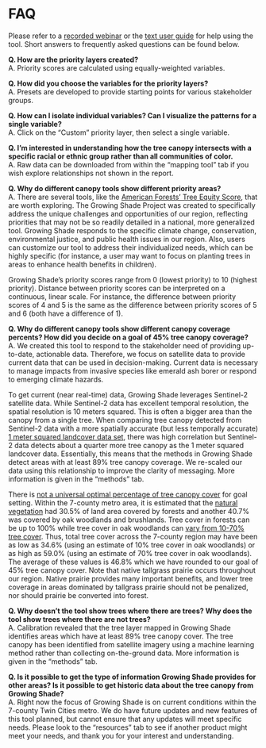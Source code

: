FAQ
================

Please refer to a
<a href="https://youtu.be/3SKC-29AwME?t=252" target="_blank">recorded
webinar</a> or the
<a href="www/Growing Shade User Guide (January 2022).pdf" target="_blank">text
user guide</a> for help using the tool. Short answers to frequently
asked questions can be found below. <br>

**Q. How are the priority layers created?** <span
style="line-height: .1;"><br></span> A. Priority scores are calculated
using equally-weighted variables.

**Q. How did you choose the variables for the priority layers?** <span
style="line-height: .1;"><br></span> A. Presets are developed to provide
starting points for various stakeholder groups.

**Q. How can I isolate individual variables? Can I visualize the
patterns for a single variable?** <span
style="line-height: .1;"><br></span> A. Click on the “Custom” priority
layer, then select a single variable.

**Q. I’m interested in understanding how the tree canopy intersects with
a specific racial or ethnic group rather than all communities of
color.** <span style="line-height: .1;"><br></span> A. Raw data can be
downloaded from within the “mapping tool” tab if you wish explore
relationships not shown in the report.

**Q. Why do different canopy tools show different priority areas?**
<span style="line-height: .1;"><br></span> A. There are several tools,
like the
<a href = "https://www.americanforests.org/our-work/tree-equity-score/" target = "_blank">American
Forests’ Tree Equity Score</a>, that are worth exploring. The Growing
Shade Project was created to specifically address the unique challenges
and opportunities of our region, reflecting priorities that may not be
so readily detailed in a national, more generalized tool. Growing Shade
responds to the specific climate change, conservation, environmental
justice, and public health issues in our region. Also, users can
customize our tool to address their individualized needs, which can be
highly specific (for instance, a user may want to focus on planting
trees in areas to enhance health benefits in children).

Growing Shade’s priority scores range from 0 (lowest priority) to 10
(highest priority). Distance between priority scores can be interpreted
on a continuous, linear scale. For instance, the difference between
priority scores of 4 and 5 is the same as the difference between
priority scores of 5 and 6 (both have a difference of 1).

**Q. Why do different canopy tools show different canopy coverage
percents? How did you decide on a goal of 45% tree canopy coverage?**
<span style="line-height: .1;"><br></span> A. We created this tool to
respond to the stakeholder need of providing up-to-date, actionable
data. Therefore, we focus on satellite data to provide current data that
can be used in decision-making. Current data is necessary to manage
impacts from invasive species like emerald ash borer or respond to
emerging climate hazards.

To get current (near real-time) data, Growing Shade leverages Sentinel-2
satellite data. While Sentinel-2 data has excellent temporal resolution,
the spatial resolution is 10 meters squared. This is often a bigger area
than the canopy from a single tree. When comparing tree canopy detected
from Sentinel-2 data with a more spatially accurate (but less temporally
accurate)
<a href = "https://gisdata.mn.gov/dataset/base-landcover-twincities" target = "_blank">1
meter squared landcover data set</a>, there was high correlation but
Sentinel-2 data detects about a quarter more tree canopy as the 1 meter
squared landcover data. Essentially, this means that the methods in
Growing Shade detect areas with at least 89% tree canopy coverage. We
re-scaled our data using this relationship to improve the clarity of
messaging. More information is given in the “methods” tab.

There is
<a href = "https://www.americanforests.org/article/why-we-no-longer-recommend-a-40-percent-urban-tree-canopy-goal/" target = "_blank">not
a universal optimal percentage of tree canopy cover</a> for goal
setting. Within the 7-county metro area, it is estimated that the
<a href = "https://files.dnr.state.mn.us/eco/mcbs/natural_vegetation_of_mn.pdf" target = "_blank">natural
vegetation</a> had 30.5% of land area covered by forests and another
40.7% was covered by oak woodlands and brushlands. Tree cover in forests
can be up to 100% while tree cover in oak woodlands can
<a href="https://files.dnr.state.mn.us/assistance/nrplanning/community/mlccs/mlccs_manual_v5_4.pdf" target = "_blank">vary
from 10-70% tree cover</a>. Thus, total tree cover across the 7-county
region may have been as low as 34.6% (using an estimate of 10% tree
cover in oak woodlands) or as high as 59.0% (using an estimate of 70%
tree cover in oak woodlands). The average of these values is 46.8% which
we have rounded to our goal of 45% tree canopy cover. Note that native
tallgrass prairie occurs throughout our region. Native prairie provides
many important benefits, and lower tree coverage in areas dominated by
tallgrass prairie should not be penalized, nor should prairie be
converted into forest.

**Q. Why doesn’t the tool show trees where there are trees? Why does the
tool show trees where there are not trees?** <span
style="line-height: .1;"><br></span> A. Calibration revealed that the
tree layer mapped in Growing Shade identifies areas which have at least
89% tree canopy cover. The tree canopy has been identified from
satellite imagery using a machine learning method rather than collecting
on-the-ground data. More information is given in the “methods” tab.

**Q. Is it possible to get the type of information Growing Shade
provides for other areas? Is it possible to get historic data about the
tree canopy from Growing Shade?** <span
style="line-height: .1;"><br></span> A. Right now the focus of Growing
Shade is on current conditions within the 7-county Twin Cities metro. We
do have future updates and new features of this tool planned, but cannot
ensure that any updates will meet specific needs. Please look to the
“resources” tab to see if another product might meet your needs, and
thank you for your interest and understanding.

<br> <br><br><br><br>
